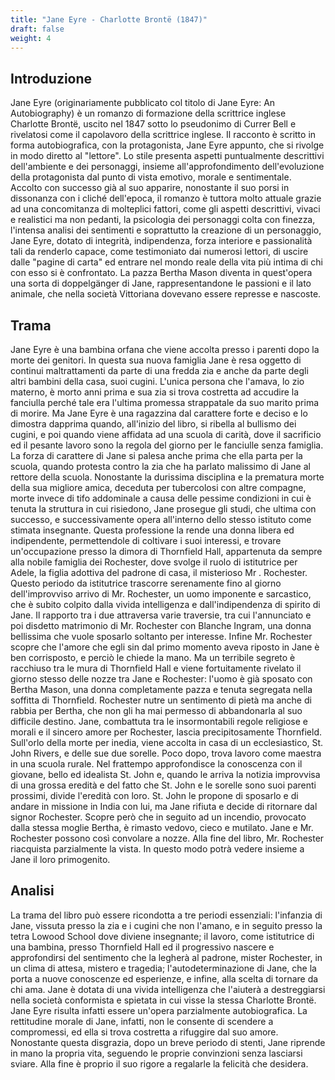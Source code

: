 ```yaml
---
title: "Jane Eyre - Charlotte Brontë (1847)"
draft: false
weight: 4
---
```


## Introduzione

Jane Eyre (originariamente pubblicato col titolo di Jane Eyre: An
Autobiography) è un romanzo di formazione della scrittrice inglese Charlotte
Brontë, uscito nel 1847 sotto lo pseudonimo di Currer Bell e rivelatosi come il
capolavoro della scrittrice inglese.
Il racconto è scritto in forma autobiografica, con la protagonista, Jane Eyre
appunto, che si rivolge in modo diretto al "lettore". Lo stile presenta aspetti
puntualmente descrittivi dell'ambiente e dei personaggi, insieme
all'approfondimento dell'evoluzione della protagonista dal punto di vista
emotivo, morale e sentimentale.
Accolto con successo già al suo apparire, nonostante il suo porsi in dissonanza
con i cliché dell'epoca, il romanzo è tuttora molto attuale grazie ad una
concomitanza di molteplici fattori, come gli aspetti descrittivi, vivaci e
realistici ma non pedanti, la psicologia dei personaggi colta con finezza,
l'intensa analisi dei sentimenti e soprattutto la creazione di un personaggio,
Jane Eyre, dotato di integrità, indipendenza, forza interiore e passionalità tali
da renderlo capace, come testimoniato dai numerosi lettori, di uscire dalle
"pagine di carta" ed entrare nel mondo reale della vita più intima di chi con
esso si è confrontato. La pazza Bertha Mason diventa in quest'opera una sorta
di doppelgänger di Jane, rappresentandone le passioni e il lato animale, che
nella società Vittoriana dovevano essere represse e nascoste.

## Trama
Jane Eyre è una bambina orfana che viene accolta presso i parenti dopo la morte dei genitori. In questa sua nuova famiglia Jane è resa
oggetto di continui maltrattamenti da parte di una fredda zia e anche da parte degli altri bambini della casa, suoi cugini. L'unica
persona che l'amava, lo zio materno, è morto anni prima e sua zia si trova costretta ad accudire la fanciulla perché tale era l'ultima promessa strappatale da suo marito prima di morire. Ma Jane Eyre è una ragazzina dal carattere forte e deciso e lo dimostra dapprima
quando, all'inizio del libro, si ribella al bullismo dei cugini, e poi quando viene affidata ad una scuola di carità, dove il sacrificio ed il
pesante lavoro sono la regola del giorno per le fanciulle senza famiglia. La forza di carattere di Jane si palesa anche prima che ella
parta per la scuola, quando protesta contro la zia che ha parlato malissimo di Jane al rettore della scuola.
Nonostante la durissima disciplina e la prematura morte della sua migliore amica, deceduta per tubercolosi con altre compagne, morte
invece di tifo addominale a causa delle pessime condizioni in cui è tenuta la struttura in cui risiedono, Jane prosegue gli studi, che
ultima con successo, e successivamente opera all'interno dello stesso istituto come stimata insegnante. Questa professione la rende
una donna libera ed indipendente, permettendole di coltivare i suoi interessi, e trovare un'occupazione presso la dimora di Thornfield
Hall, appartenuta da sempre alla nobile famiglia dei Rochester, dove svolge il ruolo di istitutrice per Adele, la figlia adottiva del
padrone di casa, il misterioso Mr . Rochester.
Questo periodo da istitutrice trascorre serenamente fino al giorno dell'improvviso arrivo di Mr. Rochester, un uomo imponente e
sarcastico, che è subito colpito dalla vivida intelligenza e dall'indipendenza di spirito di Jane. Il rapporto tra i due attraversa varie
traversie, tra cui l'annunciato e poi disdetto matrimonio di Mr. Rochester con Blanche Ingram, una donna bellissima che vuole
sposarlo soltanto per interesse. Infine Mr. Rochester scopre che l'amore che egli sin dal primo momento aveva riposto in Jane è ben
corrisposto, e perciò le chiede la mano.
Ma un terribile segreto è racchiuso tra le mura di Thornfield Hall e viene fortuitamente rivelato il giorno stesso delle nozze tra Jane e
Rochester: l'uomo è già sposato con Bertha Mason, una donna completamente pazza e tenuta segregata nella soffitta di Thornfield.
Rochester nutre un sentimento di pietà ma anche di rabbia per Bertha, che non gli ha mai permesso di abbandonarla al suo difficile
destino. Jane, combattuta tra le insormontabili regole religiose e morali e il sincero amore per Rochester, lascia precipitosamente
Thornfield.
Sull'orlo della morte per inedia, viene accolta in casa di un ecclesiastico, St. John Rivers, e delle sue due sorelle. Poco dopo, trova
lavoro come maestra in una scuola rurale. Nel frattempo approfondisce la conoscenza con il giovane, bello ed idealista St. John e,
quando le arriva la notizia improvvisa di una grossa eredità e del fatto che St. John e le sorelle sono suoi parenti prossimi, divide
l'eredità con loro. St. John le propone di sposarlo e di andare in missione in India con lui, ma Jane rifiuta e decide di ritornare dal
signor Rochester. Scopre però che in seguito ad un incendio, provocato dalla stessa moglie Bertha, è rimasto vedovo, cieco e
mutilato. Jane e Mr. Rochester possono così convolare a nozze. Alla fine del libro, Mr. Rochester riacquista parzialmente la vista. In
questo modo potrà vedere insieme a Jane il loro primogenito.


## Analisi
La trama del libro può essere ricondotta a tre periodi essenziali: l'infanzia di Jane, vissuta presso la zia e i cugini che non l'amano, e in
seguito presso la tetra Lowood School dove diviene insegnante; il lavoro, come istitutrice di una bambina, presso Thornfield Hall ed
il progressivo nascere e approfondirsi del sentimento che la legherà al padrone, mister Rochester, in un clima di attesa, mistero e
tragedia; l'autodeterminazione di Jane, che la porta a nuove conoscenze ed esperienze, e infine, alla scelta di tornare da chi ama. Jane
è dotata di una vivida intelligenza che l'aiuterà a destreggiarsi nella società conformista e spietata in cui visse la stessa Charlotte
Brontë. Jane Eyre risulta infatti essere un'opera parzialmente autobiografica. La rettitudine morale di Jane, infatti, non le consente di
scendere a compromessi, ed ella si trova costretta a rifuggire dal suo amore.
Nonostante questa disgrazia, dopo un breve periodo di stenti, Jane riprende in mano la propria vita, seguendo le proprie convinzioni
senza lasciarsi sviare. Alla fine è proprio il suo rigore a regalarle la felicità che desidera.